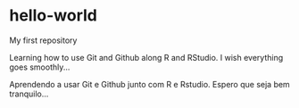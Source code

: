 # hello-world
My first repository

Learning how to use Git and Github along R and RStudio.
I wish everything goes smoothly...

Aprendendo a usar Git e Github junto com R e Rstudio.
Espero que seja bem tranquilo...
